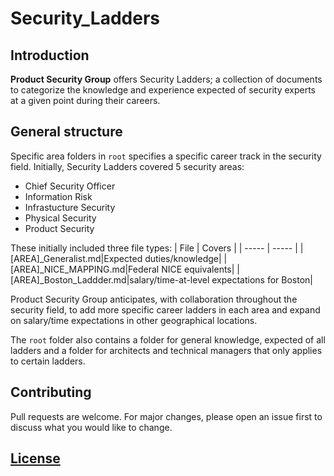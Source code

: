 # Security_Ladders

## Introduction

**Product Security Group** offers Security Ladders; a collection of documents to categorize the knowledge and experience expected of security experts at a given point during their careers.

## General structure

Specific area folders in `root` specifies a specific career track in the security field. Initially, Security Ladders covered 5 security areas:
* Chief Security Officer
* Information Risk
* Infrastucture Security
* Physical Security
* Product Security

These initially included three file types:
| File | Covers |
| ----- | ----- |
|[AREA]_Generalist.md|Expected duties/knowledge|
|[AREA]_NICE_MAPPING.md|Federal NICE equivalents|
|[AREA]_Boston_Laddder.md|salary/time-at-level expectations for Boston|

Product Security Group anticipates, with collaboration throughout the security field, to add more specific career ladders in each area and expand on salary/time expectations in other geographical locations.

The `root` folder also contains a folder for general knowledge, expected of all ladders and a folder for architects and technical managers that only applies to certain ladders.

## Contributing

Pull requests are welcome. For major changes, please open an issue first to discuss what you would like to change.

## [License](./LICENSE)